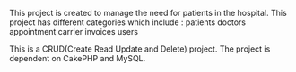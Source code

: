 This project is created to manage the need for patients in the hospital.
This project has different categories which include : 
patients
doctors 
appointment 
carrier 
invoices
users

This is a CRUD(Create Read Update and Delete) project. The project is dependent on CakePHP and MySQL.
